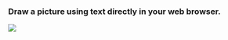 ### Draw a picture using text directly in your web browser.

[<img src="/statictrynow.png"/>](https://eddwalker.github.io/goat-wasm/)

